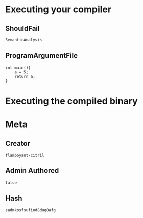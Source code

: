 

# Executing your compiler

## ShouldFail
```
SemanticAnalysis
```

## ProgramArgumentFile

```
int main(){
    a = 5;
    return a;
}
```

# Executing the compiled binary


# Meta

## Creator

```
flamboyant-citril
```

## Admin Authored

```
false
```

## Hash

```
sadmkosfsufiod8dug8afg
```
